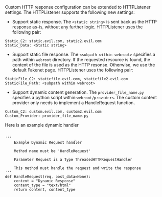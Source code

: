 Custom HTTP response configuration can be extended to HTTPListener settings.
The HTTPListener supports the following new settings:

- Support static response. The `<static string>` is sent back as the HTTP
response as-is, without any further logic.
  HTTPListener uses the following pair:
```
Static_C2: static.evil.com, static2.evil.com
Static_Data: <Static string>
```


- Support static file response. The `<subpath within webroot>` specifies a path
within `webroot` directory. If the requested resource is found, the content of
the file is used as the HTTP resonse. Otherwise, we use the default Fakenet
page. HTTPListener uses the following pair:
```
StaticFile_C2: staticfile.evil.com, staticfile2.evil.com
StaticFile_Path: <subpath within webroot>
```


- Support dynamic content generation. The `provider_file_name.py` specifies a
python script within `webroot/providers`. The custom content provider only
needs to implement a HandleRequest function.
```
Custom_C2: custom.evil.com, custom2.evil.com
Custom_Provider: provider_file_name.py
```


Here is an example dynamic handler
```

'''
    Example Dynamic Request handler

    Method name must be 'HandleRequest'

    Parameter Request is a Type ThreadedHTTPRequestHandler

    This method must handle the request and write the response
'''
def HandleRequest(req, post_data=None):
    content = "Dynamic Response"
    content_type = "text/html"
    return content, content_type
```

